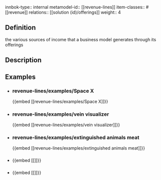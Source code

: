 
innbok-type:: internal
metamodel-id:: [[revenue-lines]]
item-classes:: #[[revenue]]
relations:: [[solution (id)/offerings]]
weight:: 4

## Definition
the various sources of income that a business model generates through its offerings
## Description
## Examples
- ### revenue-lines/examples/Space X
  {{embed [[revenue-lines/examples/Space X]]}}
- ### revenue-lines/examples/vein visualizer
  {{embed [[revenue-lines/examples/vein visualizer]]}}
- ### revenue-lines/examples/extinguished animals meat
  {{embed [[revenue-lines/examples/extinguished animals meat]]}}
- ### 
  {{embed [[]]}}
- ### 
  {{embed [[]]}}


